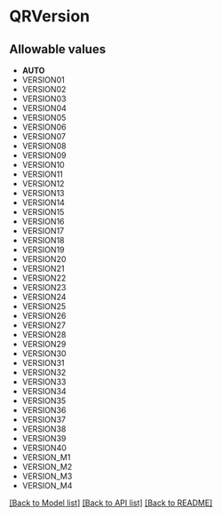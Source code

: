 # QRVersion


## Allowable values

* **AUTO**
* VERSION01
* VERSION02
* VERSION03
* VERSION04
* VERSION05
* VERSION06
* VERSION07
* VERSION08
* VERSION09
* VERSION10
* VERSION11
* VERSION12
* VERSION13
* VERSION14
* VERSION15
* VERSION16
* VERSION17
* VERSION18
* VERSION19
* VERSION20
* VERSION21
* VERSION22
* VERSION23
* VERSION24
* VERSION25
* VERSION26
* VERSION27
* VERSION28
* VERSION29
* VERSION30
* VERSION31
* VERSION32
* VERSION33
* VERSION34
* VERSION35
* VERSION36
* VERSION37
* VERSION38
* VERSION39
* VERSION40
* VERSION_M1
* VERSION_M2
* VERSION_M3
* VERSION_M4

[[Back to Model list]](../../README.md#documentation-for-models) [[Back to API list]](../../README.md#documentation-for-api-endpoints) [[Back to README]](../../README.md)


